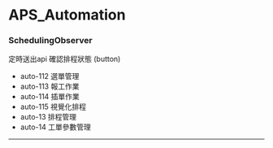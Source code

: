 # APS_Automation

### SchedulingObserver
定時送出api 確認排程狀態 (button)

* auto-112 選單管理
* auto-113 報工作業
* auto-114 插單作業
* auto-115 視覺化排程
* auto-13 排程管理
* auto-14 工單參數管理

---
